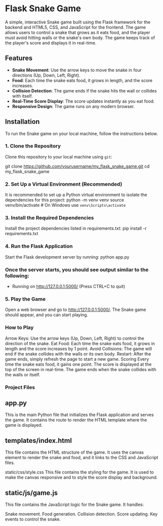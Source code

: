 # Flask Snake Game

A simple, interactive Snake game built using the Flask framework for the backend and HTML5, CSS, and JavaScript for the frontend. The game allows users to control a snake that grows as it eats food, and the player must avoid hitting walls or the snake's own body. The game keeps track of the player's score and displays it in real-time.

## Features

- **Snake Movement**: Use the arrow keys to move the snake in four directions (Up, Down, Left, Right).
- **Food**: Each time the snake eats food, it grows in length, and the score increases.
- **Collision Detection**: The game ends if the snake hits the wall or collides with itself.
- **Real-Time Score Display**: The score updates instantly as you eat food.
- **Responsive Design**: The game runs on any modern browser.

## Installation

To run the Snake game on your local machine, follow the instructions below.

### 1. Clone the Repository

Clone this repository to your local machine using `git`:

git clone https://github.com/yourusername/my_flask_snake_game.git
cd my_flask_snake_game

### 2. Set Up a Virtual Environment (Recommended)
It is recommended to set up a Python virtual environment to isolate the dependencies for this project:
python -m venv venv
source venv/bin/activate   # On Windows use `venv\Scripts\activate`

### 3. Install the Required Dependencies
Install the project dependencies listed in requirements.txt:
pip install -r requirements.txt

### 4. Run the Flask Application
Start the Flask development server by running:
python app.py

### Once the server starts, you should see output similar to the following:

 * Running on http://127.0.0.1:5000/ (Press CTRL+C to quit)
###  5. Play the Game
Open a web browser and go to http://127.0.0.1:5000/. The Snake game should appear, and you can start playing.

### How to Play
Arrow Keys: Use the arrow keys (Up, Down, Left, Right) to control the direction of the snake.
Eat Food: Each time the snake eats food, it grows in length and the score increases by 1 point.
Avoid Collisions: The game will end if the snake collides with the walls or its own body.
Restart: After the game ends, simply refresh the page to start a new game.
Scoring
Every time the snake eats food, it gains one point.
The score is displayed at the top of the screen in real-time.
The game ends when the snake collides with the walls or itself.

### Project Files
## app.py
This is the main Python file that initializes the Flask application and serves the game. It contains the route to render the HTML template where the game is displayed.

## templates/index.html
This file contains the HTML structure of the game. It uses the canvas element to render the snake and food, and it links to the CSS and JavaScript files.

static/css/style.css
This file contains the styling for the game. It is used to make the canvas responsive and to style the score display and background.

## static/js/game.js
This file contains the JavaScript logic for the Snake game. It handles:

Snake movement.
Food generation.
Collision detection.
Score updating.
Key events to control the snake.
